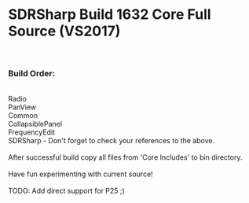 # SDRSharp Build 1632 Core Full Source (VS2017)
<br>
<h3>Build Order:</h3><br>
	Radio<br>
	PanView<br>
	Common<br>
	CollapsiblePanel<br>
	FrequencyEdit<br>
	SDRSharp - Don't forget to check your references to the above.<br>
<br>
After successful build copy all files from 'Core Includes' to bin directory.<br>
<br>
Have fun experimenting with current source!<br>
<br>
TODO: Add direct support for P25 ;)
